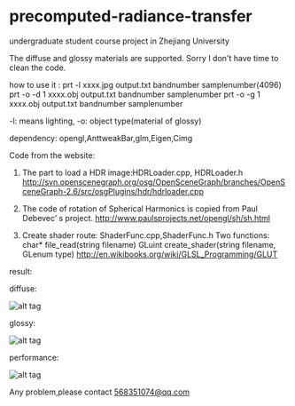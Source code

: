 # precomputed-radiance-transfer
undergraduate student course project in Zhejiang University

The diffuse and glossy materials are supported.
Sorry I don't have time to clean the code.

how to use it :
prt -l xxxx.jpg output.txt bandnumber samplenumber(4096)
prt -o -d 1 xxxx.obj output.txt bandnumber samplenumber
prt -o -g 1 xxxx.obj output.txt bandnumber samplenumber

-l: means lighting, -o: object type(material of glossy)

dependency: opengl,AnttweakBar,glm,Eigen,Cimg

Code from the website:

1.  The part to load a HDR image:HDRLoader.cpp, HDRLoader.h
http://svn.openscenegraph.org/osg/OpenSceneGraph/branches/OpenSceneGraph-2.6/src/osgPlugins/hdr/hdrloader.cpp

2.  The code of rotation of Spherical Harmonics is copied from Paul Debevec’ s project.
http://www.paulsprojects.net/opengl/sh/sh.html

3.  Create shader route: ShaderFunc.cpp,ShaderFunc.h
Two functions:
char* file_read(string filename)
GLuint create_shader(string filename, GLenum type)
http://en.wikibooks.org/wiki/GLSL_Programming/GLUT

result:

diffuse:

![alt tag](https://raw.githubusercontent.com/pramanc/precomputed-radiance-transfer/master/res1.png)

glossy:

![alt tag](https://raw.githubusercontent.com/pramanc/precomputed-radiance-transfer/master/res2.png)

performance:

![alt tag](https://raw.githubusercontent.com/pramanc/precomputed-radiance-transfer/master/res3.png)

Any problem,please contact 568351074@qq.com




